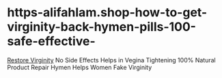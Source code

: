 # https-alifahlam.shop-how-to-get-virginity-back-hymen-pills-100-safe-effective-
[Restore Virginity](https://alifahlam.shop/how-to-get-virginity-back-hymen-pills-100-safe-effective/) No Side Effects Helps in Vegina Tightening 100% Natural Product Repair Hymen Helps Women Fake Virginity
